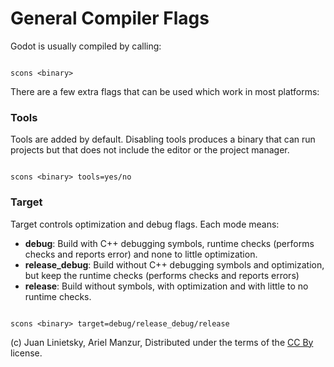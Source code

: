 # General Compiler Flags

Godot is usually compiled by calling:

```

scons <binary>

```

There are a few extra flags that can be used which work in most platforms:

### Tools

Tools are added by default. Disabling tools produces a binary that can run projects but that does not include the editor or the project manager.

```

scons <binary> tools=yes/no

```

### Target

Target controls optimization and debug flags. Each mode means:

*  **debug**: Build with C++ debugging symbols, runtime checks (performs checks and reports error) and none to little optimization.
*  **release_debug**: Build without C++ debugging symbols and optimization, but keep the runtime checks (performs checks and reports errors)
*  **release**: Build without symbols, with optimization and with little to no runtime checks.


```

scons <binary> target=debug/release_debug/release

```




(c) Juan Linietsky, Ariel Manzur, Distributed under the terms of the [CC By](https://creativecommons.org/licenses/by/3.0/legalcode) license.
